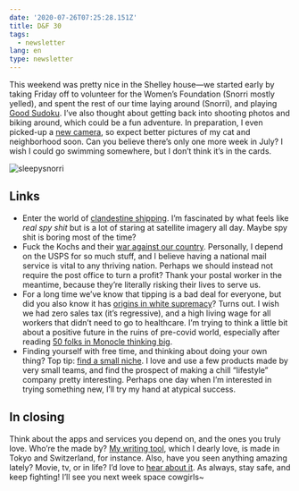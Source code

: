 ```yaml
---
date: '2020-07-26T07:25:28.151Z'
title: D&F 30
tags:
  - newsletter
lang: en
type: newsletter
---
```


This weekend was pretty nice in the Shelley house—we started early by taking Friday off to volunteer for the Women’s Foundation (Snorri mostly yelled), and spent the rest of our time laying around (Snorri), and playing [Good Sudoku](https://apps.apple.com/us/app/good-sudoku-by-zach-gage/id1489118195). I’ve also thought about getting back into shooting photos and biking around, which could be a fun adventure. In preparation, I even picked-up a [new camera](https://www.dpreview.com/reviews/ricoh-gr-iii), so expect better pictures of my cat and neighborhood soon. Can you believe there’s only one more week in July? I wish I could go swimming somewhere, but I don’t think it’s in the cards.

![sleepysnorri](/photos/snorrisleep.jpg)

## Links

* Enter the world of [clandestine shipping](https://www.freightwaves.com/news/qa-inside-the-high-stakes-world-of-clandestine-crude-shipping). I’m fascinated by what feels like *real spy shit* but is a lot of staring at satellite imagery all day. Maybe spy shit is boring most of the time?
* Fuck the Kochs and their [war against our country](https://www.inthepublicinterest.org/wp-content/uploads/ITPI_USPSPrivatization_July2020.pdf). Personally, I depend on the USPS for so much stuff, and I believe having a national mail service is vital to any thriving nation. Perhaps we should instead not require the post office to turn a profit? Thank your postal worker in the meantime, because they’re literally risking their lives to serve us.
* For a long time we’ve know that tipping is a bad deal for everyone, but did you also know it has [origins in white supremacy](https://www.politico.com/magazine/story/2019/07/17/william-barber-tipping-racist-past-227361)? Turns out. I wish we had zero sales tax (it’s regressive), and a high living wage for all workers that didn’t need to go to healthcare. I’m trying to think a little bit about a positive future in the ruins of pre-covid world, especially after reading [50 folks in Monocle thinking big](https://monocle.com/magazine/issues/134/).
* Finding yourself with free time, and thinking about doing your own thing? Top tip: [find a small niche](https://jmduke.com/2020/06/26/atypical-success). I love and use a few products made by very small teams, and find the prospect of making a chill “lifestyle” company pretty interesting. Perhaps one day when I’m interested in trying something new, I’ll try my hand at atypical success.

## In closing

Think about the apps and services you depend on, and the ones you truly love. Who’re the made by? [My writing tool](https://ia.net/writer), which I dearly love, is made in Tokyo and Switzerland, for instance. Also, have you seen anything amazing lately? Movie, tv, or in life? I’d love to [hear about it](mailto:brookshelley@gmail.com). As always, stay safe, and keep fighting! I’ll see you next week space cowgirls~
